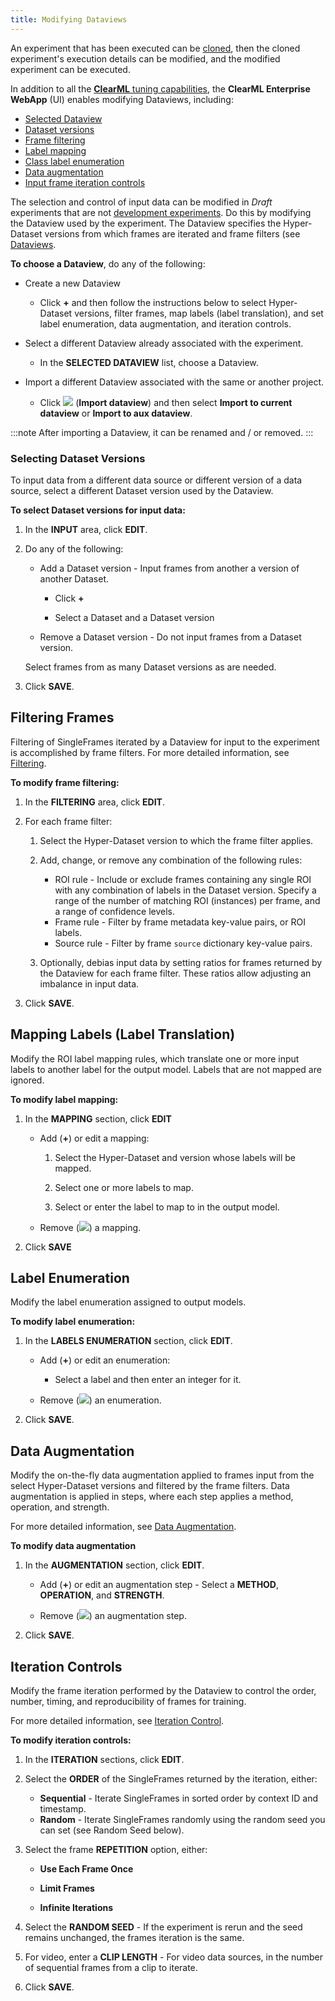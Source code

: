 ```yaml
---
title: Modifying Dataviews
---
```


An experiment that has been executed can be [cloned](../../webapp/webapp_exp_reproducing.md), then the cloned experiment's 
execution details can be modified, and the modified experiment can be executed. 

In addition to all the [**ClearML** tuning capabilities](../../webapp/webapp_exp_tuning.md), the **ClearML Enterprise WebApp** (UI) 
enables modifying Dataviews, including: 
* [Selected Dataview](#selected-dataview)
* [Dataset versions](#selecting-dataset-versions)
* [Frame filtering](#filtering-frames)
* [Label mapping](#mapping-labels-label-translation)
* [Class label enumeration](#label-enumeration)
* [Data augmentation](#data-augmentation)
* [Input frame iteration controls](#iteration-controls)


The selection and control of input data can be modified in *Draft* experiments that are not [development experiments](../task.md#development-experiments). 
Do this by modifying the Dataview used by the experiment. The Dataview specifies the Hyper-Dataset versions from which frames 
are iterated and frame filters (see [Dataviews](webapp_dataviews.md).   

**To choose a Dataview**, do any of the following:

* Create a new Dataview  
    
    * Click **+** and then follow the instructions below to select Hyper-Dataset versions, filter frames, map labels (label translation), 
      and set label enumeration, data augmentation, and iteration controls.
      
* Select a different Dataview already associated with the experiment. 
    
    * In the **SELECTED DATAVIEW** list, choose a Dataview.  
  
* Import a different Dataview associated with the same or another project.  
    
    * Click <img src="/docs/latest/icons/ico-import.svg" className="icon size-md space-sm" /> (**Import dataview**) and then 
      select **Import to current dataview** or **Import to aux dataview**.
      
:::note
After importing a Dataview, it can be renamed and / or removed. 
:::

### Selecting Dataset Versions

To input data from a different data source or different version of a data source, select a different Dataset version used 
by the Dataview.

**To select Dataset versions for input data:**

1. In the **INPUT** area, click **EDIT**.
1. Do any of the following:

    * Add a Dataset version - Input frames from another a version of another Dataset.
    
        * Click **+** 
    
        * Select a Dataset and a Dataset version 
        
    * Remove a Dataset version - Do not input frames from a Dataset version.
    
   Select frames from as many Dataset versions as are needed.

1. Click **SAVE**.
   
## Filtering Frames

Filtering of SingleFrames iterated by a Dataview for input to the experiment is accomplished by frame filters. 
For more detailed information, see [Filtering](../dataviews.md#filtering).

**To modify frame filtering:**

1. In the **FILTERING** area, click **EDIT**.
1. For each frame filter:

    1. Select the Hyper-Dataset version to which the frame filter applies.
    1. Add, change, or remove any combination of the following rules:
    
        * ROI rule - Include or exclude frames containing any single ROI with any combination of labels in the Dataset 
          version. Specify a range of the number of matching ROI (instances) per frame, and a range of confidence levels.
        * Frame rule - Filter by frame metadata key-value pairs, or ROI labels.
        * Source rule - Filter by frame `source` dictionary key-value pairs.
    
    1. Optionally, debias input data by setting ratios for frames returned by the Dataview for each frame filter. These 
       ratios allow adjusting an imbalance in input data.

1. Click **SAVE**.
    
## Mapping Labels (Label Translation)

Modify the ROI label mapping rules, which translate one or more input labels to another label for the output model. Labels 
that are not mapped are ignored. 

**To modify label mapping:**

1. In the **MAPPING** section, click **EDIT**
    * Add (**+**) or edit a mapping:
      
        1. Select the Hyper-Dataset and version whose labels will be mapped.
      
        1. Select one or more labels to map.
      
        1. Select or enter the label to map to in the output model.
    
    * Remove (<img src="/docs/latest/icons/ico-trash.svg" className="icon size-md space-sm" />) a mapping.

1. Click **SAVE**

## Label Enumeration

Modify the label enumeration assigned to output models.

**To modify label enumeration:**

1. In the **LABELS ENUMERATION** section, click **EDIT**.

    * Add (**+**) or edit an enumeration:
    
        * Select a label and then enter an integer for it.
    
    * Remove (<img src="/docs/latest/icons/ico-trash.svg" className="icon size-md space-sm" />)  an enumeration.

1. Click **SAVE**.

## Data Augmentation

Modify the on-the-fly data augmentation applied to frames input from the select Hyper-Dataset versions and filtered by the frame filters. Data augmentation is applied in steps, where each step applies a method, operation, and strength.
 
For more detailed information, see [Data Augmentation](../dataviews.md#data-augmentation).

**To modify data augmentation**

1. In the **AUGMENTATION** section, click **EDIT**.

    * Add (**+**) or edit an augmentation step - Select a **METHOD**, **OPERATION**, and **STRENGTH**.
        
    * Remove (<img src="/docs/latest/icons/ico-trash.svg" className="icon size-md space-sm" />)  an augmentation step.
    
1. Click **SAVE**.    
    
## Iteration Controls

Modify the frame iteration performed by the Dataview to control the order, number, timing, and reproducibility of frames 
for training.

For more detailed information, see [Iteration Control](../dataviews.md#iteration-control).

**To modify iteration controls:**

1. In the **ITERATION** sections, click **EDIT**.

1. Select the **ORDER** of the SingleFrames returned by the iteration, either:

    * **Sequential** - Iterate SingleFrames in sorted order by context ID and timestamp.
    * **Random** - Iterate SingleFrames randomly using the random seed you can set (see Random Seed below).
    
1. Select the frame **REPETITION** option, either:

    * **Use Each Frame Once**  

    * **Limit Frames**    
         
    * **Infinite Iterations**
        
1. Select the **RANDOM SEED** - If the experiment is rerun and the seed remains unchanged, the frames iteration is the same.

1. For video, enter a **CLIP LENGTH** - For video data sources, in the number of sequential frames from a clip to iterate.

1. Click **SAVE**.
